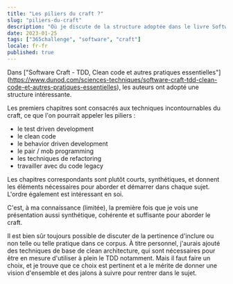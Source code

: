 ```yaml
---
title: "Les piliers du craft ?"
slug: "piliers-du-craft"
description: "Où je discute de la structure adoptée dans le livre Software Craft"
date: 2023-01-25
tags: ["365challenge", "software", "craft"]
locale: fr-fr
published: true
---
```


Dans ["Software Craft - TDD, Clean code et autres pratiques essentielles"] (https://www.dunod.com/sciences-techniques/software-craft-tdd-clean-code-et-autres-pratiques-essentielles), les auteurs ont adopté une structure intéressante.


Les premiers chapitres sont consacrés aux techniques incontournables du craft, ce que l'on pourrait appeler les piliers :
- le test driven development
- le clean code
- le behavior driven development
- le pair / mob programming
- les techniques de refactoring
- travailler avec du code legacy


Les chapitres correspondants sont plutôt courts, synthétiques, et donnent les éléments nécessaires pour aborder et démarrer dans chaque sujet. L'ordre également est intéressant en soi.


C'est, à ma connaissance (limitée), la première fois que je vois une présentation aussi synthétique, cohérente et suffisante pour aborder le craft.


Il est bien sûr toujours possible de discuter de la pertinence d'inclure ou non telle ou telle pratique dans ce corpus. À titre personnel, j'aurais ajouté des techniques de base de clean architecture, qui sont nécessaires pour être en mesure d'utiliser à plein le TDD notamment. Mais il faut faire un choix, et je trouve que ce choix est pertinent et a le mérite de donner une vision d'ensemble et des jalons à suivre pour rentrer dans le sujet.




